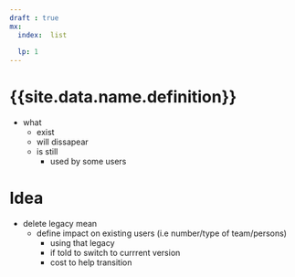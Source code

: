 ```yaml
---
draft : true
mx: 
  index:  list
  
  lp: 1
---
```


# {{site.data.name.definition}}
- what
  - exist
  - will dissapear
  - is still
    - used by some users

# Idea
- delete legacy mean 
  - define impact on existing users  (i.e number/type of team/persons)
    - using that legacy 
    - if told to switch to currrent version
    - cost to help transition
